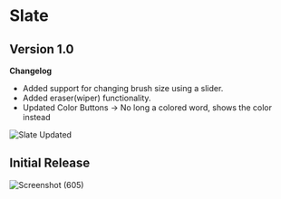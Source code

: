 # Slate



## Version 1.0
**Changelog**
- Added support for changing brush size using a slider.
- Added eraser(wiper) functionality.
- Updated Color Buttons -> No long a colored word, shows the color instead

![Slate Updated](https://user-images.githubusercontent.com/61022113/132231070-227fecd8-490b-4618-a0ad-8e1ca41c58ec.png)







## Initial Release


![Screenshot (605)](https://user-images.githubusercontent.com/61022113/125803589-76fccd93-c8ba-4358-8aa1-4637f52a39ec.png)
